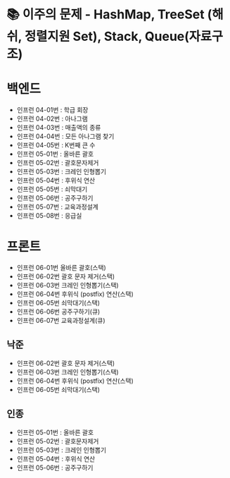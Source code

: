 # 📚 이주의 문제 - HashMap, TreeSet (해쉬, 정렬지원 Set), Stack, Queue(자료구조)

# 백엔드
- 인프런 04-01번 : 학급 회장
- 인프런 04-02번 : 아나그램
- 인프런 04-03번 : 매출액의 종류
- 인프런 04-04번 : 모든 아나그램 찾기
- 인프런 04-05번 : K번째 큰 수
- 인프런 05-01번 : 올바른 괄호
- 인프런 05-02번 : 괄호문자제거
- 인프런 05-03번 : 크레인 인형뽑기
- 인프런 05-04번 : 후위식 연산
- 인프런 05-05번 : 쇠막대기
- 인프런 05-06번 : 공주구하기
- 인프런 05-07번 : 교육과정설계
- 인프런 05-08번 : 응급실


# 프론트
- 인프런 06-01번 올바른 괄호(스택)
- 인프런 06-02번 괄호 문자 제거(스택)
- 인프런 06-03번 크레인 인형뽑기(스택)
- 인프런 06-04번 후위식 (postfix) 연산(스택)
- 인프런 06-05번 쇠막대기(스택)
- 인프런 06-06번 공주구하기(큐)
- 인프런 06-07번 교육과정설계(큐)

## 낙준
- 인프런 06-02번 괄호 문자 제거(스택)
- 인프런 06-03번 크레인 인형뽑기(스택)
- 인프런 06-04번 후위식 (postfix) 연산(스택)
- 인프런 06-05번 쇠막대기(스택)

## 인종
- 인프런 05-01번 : 올바른 괄호
- 인프런 05-02번 : 괄호문자제거
- 인프런 05-03번 : 크레인 인형뽑기
- 인프런 05-04번 : 후위식 연산
- 인프런 05-06번 : 공주구하기
